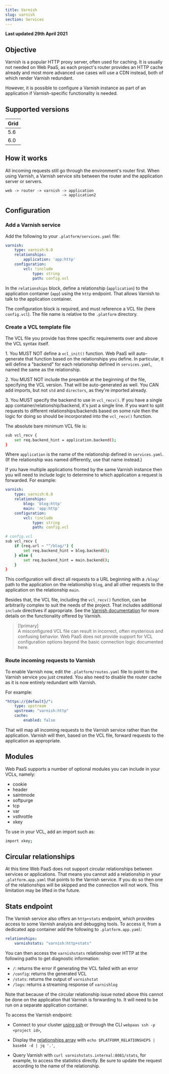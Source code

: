 ```yaml
---
title: Varnish
slug: varnish
section: Services
---
```


**Last updated 29th April 2021**



## Objective  

Varnish is a popular HTTP proxy server, often used for caching.  It is usually not needed on Web PaaS, as each project's router provides an HTTP cache already and most more advanced use cases will use a CDN instead, both of which render Varnish redundant.

However, it is possible to configure a Varnish instance as part of an application if Varnish-specific functionality is needed.

## Supported versions

| **Grid** | 
|----------------------------------|  
|  5.6 |  
|  6.0 |  

## How it works

All incoming requests still go through the environment's router first. When using Varnish, a Varnish service sits between the router and the application server or servers.

```text
web -> router -> varnish -> application
                         -> application2
```


## Configuration

### Add a Varnish service

Add the following to your `.platform/services.yaml` file:


```yaml   
varnish:
    type: varnish:6.0
    relationships:
        application: 'app:http'
    configuration:
        vcl: !include
            type: string
            path: config.vcl
```  


In the `relationships` block, define a relationship (`application`) to the application container (`app`) using the `http` endpoint.  That allows Varnish to talk to the application container.

The configuration block is required, and must reference a VCL file (here `config.vcl`).  The file name is relative to the `.platform` directory.

### Create a VCL template file

The VCL file you provide has three specific requirements over and above the VCL syntax itself.

1\. You MUST NOT define a `vcl_init()` function.  Web PaaS will auto-generate that function based on the relationships you define.  In particular, it will define a "backend" for each relationship defined in `services.yaml`, named the same as the relationship.

2\. You MUST NOT include the preamble at the beginning of the file, specifying the VCL version.  That will be auto-generated as well. You CAN add imports, but not `std` and `directors`, as they're imported already.

3\. You MUST specify the backend to use in `vcl_recv()`.  If you have a single app container/relationship/backend, it's just a single line.  If you want to split requests to different relationships/backends based on some rule then the logic for doing so should be incorporated into the `vcl_recv()` function.


The absolute bare minimum VCL file is:

```bash
sub vcl_recv {
    set req.backend_hint = application.backend();
}
```

Where `application` is the name of the relationship defined in `services.yaml`.  (If the relationship was named differently, use that name instead.)

If you have multiple applications fronted by the same Varnish instance then you will need to include logic to determine to which application a request is forwarded.  For example:

```yaml
varnish:
    type: varnish:6.0
    relationships:
        blog: 'blog:http'
        main: 'app:http'
    configuration:
        vcl: !include
            type: string
            path: config.vcl
```

```bash
# config.vcl
sub vcl_recv {
    if (req.url ~ "^/blog/") {
        set req.backend_hint = blog.backend();
    } else {
        set req.backend_hint = main.backend();
    }
}
```

This configuration will direct all requests to a URL beginning with a `/blog/` path to the application on the relationship `blog`, and all other requests to the application on the relationship `main`.

Besides that, the VCL file, including the `vcl_recv()` function, can be arbitrarily complex to suit the needs of the project.  That includes additional `include` directives if appropriate.  See the [Varnish documentation](https://varnish-cache.org/docs/index.html) for more details on the functionality offered by Varnish.

> [!primary]  
> A misconfigured VCL file can result in incorrect, often mysterious and confusing behavior.  Web PaaS does not provide support for VCL configuration options beyond the basic connection logic documented here.
> 
> 

### Route incoming requests to Varnish

To enable Varnish now, edit the `.platform/routes.yaml` file to point to the Varnish service you just created.  You also need to disable the router cache as it is now entirely redundant with Varnish.

For example:


```yaml   
"https://{default}/":
    type: upstream
    upstream: "varnish:http"
    cache:
        enabled: false
```  


That will map all incoming requests to the Varnish service rather than the application.  Varnish will then, based on the VCL file, forward requests to the application as appropriate.

## Modules

Web PaaS supports a number of optional modules you can include in your VCLs, namely:

* cookie
* header
* saintmode
* softpurge
* tcp
* var
* vsthrottle
* xkey

To use in your VCL, add an import such as:

```bash
import xkey;
```

## Circular relationships

At this time Web PaaS does not support circular relationships between services or applications.  That means you cannot add a relationship in your `.platform.app.yaml` that points to the Varnish service.  If you do so then one of the relationships will be skipped and the connection will not work.  This limitation may be lifted in the future.

## Stats endpoint

The Varnish service also offers an `http+stats` endpoint, which provides access to some Varnish analysis and debugging tools.  To access it, from a dedicated app container add the following to `.platform.app.yaml`:


```yaml   
relationships:
    varnishstats: "varnish:http+stats"
```  


You can then access the `varnishstats` relationship over HTTP at the following paths to get diagnostic information:

* `/`: returns the error if generating the VCL failed with an error
* `/config`: returns the generated VCL
* `/stats`: returns the output of `varnishstat`
* `/logs`: returns a streaming response of `varnishlog`

Note that because of the circular relationship issue noted above this cannot be done on the application that Varnish is forwarding to.  It will need to be run on a separate application container.

To access the Varnish endpoint:
- Connect to your cluster [using ssh](../../development-ssh) or through the CLI `webpaas ssh -p <project id>`,

- Display the [relationships array](../../configuration-app/relationships) with `echo $PLATFORM_RELATIONSHIPS | base64 -d | jq '.'`,

- Query Varnish with `curl varnishstats.internal:8081/stats`, for example, to access the statistics directly. Be sure to update the request according to the name of the relationship.

